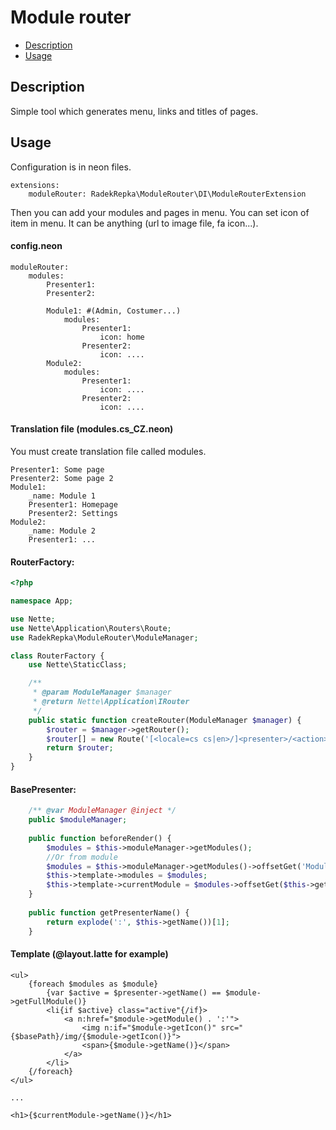 # Module router

- [Description](#description)
- [Usage](#usage)

## Description
Simple tool which generates menu, links and titles of pages.

## Usage
Configuration is in neon files.

```neon
extensions: 
	moduleRouter: RadekRepka\ModuleRouter\DI\ModuleRouterExtension
```
Then you can add your modules and pages in menu.
You can set icon of item in menu. It can be anything (url to image file, fa icon...).
#### config.neon

```neon
moduleRouter:
	modules:
		Presenter1:
		Presenter2:
			
		Module1: #(Admin, Costumer...)
			modules:
				Presenter1:
					icon: home
				Presenter2:
					icon: ....
		Module2:
			modules:
				Presenter1:
					icon: ....
				Presenter2:
					icon: ....			
```
#### Translation file (modules.cs_CZ.neon)
You must create translation file called modules.

```neon
Presenter1: Some page
Presenter2: Some page 2
Module1:
	_name: Module 1
	Presenter1: Homepage
	Presenter2: Settings
Module2:
	_name: Module 2
	Presenter1: ...
```

#### RouterFactory:

```php
<?php

namespace App;

use Nette;
use Nette\Application\Routers\Route;
use RadekRepka\ModuleRouter\ModuleManager;

class RouterFactory {
	use Nette\StaticClass;

	/**
	 * @param ModuleManager $manager
	 * @return Nette\Application\IRouter
	 */
	public static function createRouter(ModuleManager $manager) {
		$router = $manager->getRouter();
		$router[] = new Route('[<locale=cs cs|en>/]<presenter>/<action>[/<id>]', 'Homepage:default');
		return $router;
	}
}
```

#### BasePresenter:

```php
	/** @var ModuleManager @inject */
	public $moduleManager;
	
	public function beforeRender() {
		$modules = $this->moduleManager->getModules();
		//Or from module
		$modules = $this->moduleManager->getModules()->offsetGet('Module1')->getChildren();
		$this->template->modules = $modules;
		$this->template->currentModule = $modules->offsetGet($this->getPresenterName());
	}
	
	public function getPresenterName() {
		return explode(':', $this->getName())[1];
	}
```
#### Template (@layout.latte for example)

```latte
<ul>
    {foreach $modules as $module}
        {var $active = $presenter->getName() == $module->getFullModule()}
        <li{if $active} class="active"{/if}>
            <a n:href="$module->getModule() . ':'">
                <img n:if="$module->getIcon()" src="{$basePath}/img/{$module->getIcon()}">
                <span>{$module->getName()}</span>
            </a>
        </li>
    {/foreach}
</ul>
    
...
    
<h1>{$currentModule->getName()}</h1>

